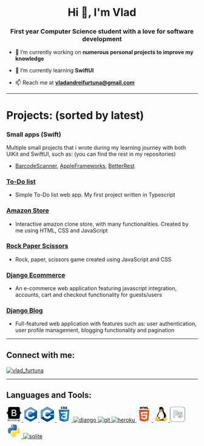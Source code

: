 <h1 align="center">Hi 👋, I'm Vlad</h1>
<h3 align="center">First year Computer Science student with a love for software development</h3>

- 🔭 I’m currently working on **numerous personal projects to improve my knowledge**

- 🌱 I’m currently learning **SwiftUI**

- 📫 Reach me at **vladandreifurtuna@gmail.com**

---

<h1 align="left">Projects: (sorted by latest)</h1>
<h3 align="left">Small apps (Swift)</h3>
<p>Multiple small projects that i wrote during my learning journey with both UIKit and SwiftUI, such as: (you can find the rest in my repositories)</p>
<p><ul><li><a href="https://github.com/furtunavlad/BarcodeScanner">BarcodeScanner</a>, <a href="https://github.com/furtunavlad/AppleFrameworks">AppleFrameworks</a>, <a href="https://github.com/furtunavlad/BetterRest">BetterRest</a> </li></ul></p>

<h3 align="left"><a href="https://ts-to-do-list-ten.vercel.app">To-Do list</a></h3>
<p><ul><li>Simple To-Do list web app. My first project written in Typescript</li></ul></p>

<h3 align="left"><a href="https://js-amazon-project.vercel.app/">Amazon Store</a></h3>
<p><ul><li>Interactive amazon clone store, with many functionalities. Created by me using HTML, CSS and JavaScript</li></ul></p>

<h3 align="left"><a href="https://js-rock-paper-scissors-black.vercel.app">Rock Paper Scissors</a></h3>
<p><ul><li>Rock, paper, scissors game created using JavaScript and CSS</li></ul></p>

<h3 align="left"><a href="https://github.com/furtunavlad/djangoEcommerceWebApp">Django Ecommerce</a></h3>
<p><ul><li>An e-commerce web application featuring javascript integration, accounts, cart and checkout
functionality for guests/users</li></ul></p>

<h3 align="left"><a href="https://github.com/furtunavlad/djangoWebApp">Django Blog</a></h3>
<p><ul><li>Full-featured web application with features such as: user authentication, user profile
management, blogging functionality and pagination</li></ul></p>

---

<h2 align="left">Connect with me:</h2>
<p align="left">
<a href="https://www.leetcode.com/vlad_furtuna" target="blank"><img align="center" src="https://raw.githubusercontent.com/rahuldkjain/github-profile-readme-generator/master/src/images/icons/Social/leet-code.svg" alt="vlad_furtuna" height="30" width="40" /></a>
</p>

---

<h2 align="left">Languages and Tools:</h2>
<p align="left"> <a href="https://getbootstrap.com" target="_blank" rel="noreferrer"> <img src="https://raw.githubusercontent.com/devicons/devicon/master/icons/bootstrap/bootstrap-plain-wordmark.svg" alt="bootstrap" width="40" height="40"/> </a> <a href="https://www.cprogramming.com/" target="_blank" rel="noreferrer"> <img src="https://raw.githubusercontent.com/devicons/devicon/master/icons/c/c-original.svg" alt="c" width="40" height="40"/> </a> <a href="https://www.w3schools.com/cpp/" target="_blank" rel="noreferrer"> <img src="https://raw.githubusercontent.com/devicons/devicon/master/icons/cplusplus/cplusplus-original.svg" alt="cplusplus" width="40" height="40"/> </a> <a href="https://www.w3schools.com/css/" target="_blank" rel="noreferrer"> <img src="https://raw.githubusercontent.com/devicons/devicon/master/icons/css3/css3-original-wordmark.svg" alt="css3" width="40" height="40"/> </a> <a href="https://www.djangoproject.com/" target="_blank" rel="noreferrer"> <img src="https://cdn.worldvectorlogo.com/logos/django.svg" alt="django" width="40" height="40"/> </a> <a href="https://git-scm.com/" target="_blank" rel="noreferrer"> <img src="https://www.vectorlogo.zone/logos/git-scm/git-scm-icon.svg" alt="git" width="40" height="40"/> </a> <a href="https://heroku.com" target="_blank" rel="noreferrer"> <img src="https://www.vectorlogo.zone/logos/heroku/heroku-icon.svg" alt="heroku" width="40" height="40"/> </a> <a href="https://www.w3.org/html/" target="_blank" rel="noreferrer"> <img src="https://raw.githubusercontent.com/devicons/devicon/master/icons/html5/html5-original-wordmark.svg" alt="html5" width="40" height="40"/> </a> <a href="https://www.linux.org/" target="_blank" rel="noreferrer"> <img src="https://raw.githubusercontent.com/devicons/devicon/master/icons/linux/linux-original.svg" alt="linux" width="40" height="40"/> </a> <a href="https://www.photoshop.com/en" target="_blank" rel="noreferrer"> <img src="https://raw.githubusercontent.com/devicons/devicon/master/icons/photoshop/photoshop-line.svg" alt="photoshop" width="40" height="40"/> </a> <a href="https://www.python.org" target="_blank" rel="noreferrer"> <img src="https://raw.githubusercontent.com/devicons/devicon/master/icons/python/python-original.svg" alt="python" width="40" height="40"/> </a> <a href="https://www.sqlite.org/" target="_blank" rel="noreferrer"> <img src="https://www.vectorlogo.zone/logos/sqlite/sqlite-icon.svg" alt="sqlite" width="40" height="40"/> </a> </p>
